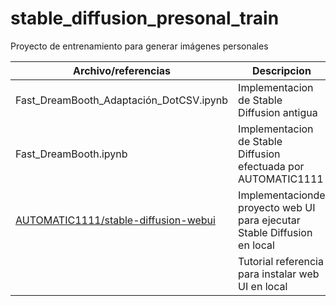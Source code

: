 # stable_diffusion_presonal_train
Proyecto de entrenamiento para generar imágenes personales

| Archivo/referencias | Descripcion   | Estado |
|---------------------|---------------|--------|
|Fast_DreamBooth_Adaptación_DotCSV.ipynb | Implementacion de Stable Diffusion antigua| Obsoleta - no en linea|
|Fast_DreamBooth.ipynb | Implementacion de Stable Diffusion efectuada por AUTOMATIC1111| Actualizada-funcionanndo|
|[AUTOMATIC1111/stable-diffusion-webui](https://github.com/AUTOMATIC1111/stable-diffusion-webui#automatic-installation-on-windows) | Implementacionde  proyecto web UI para ejecutar Stable Diffusion en local| Actual-funcionando|
|[]() | Tutorial referencia para instalar web UI en local| Actualizado-funcionando|